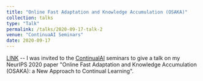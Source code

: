 ```yaml
---
title: "Online Fast Adaptation and Knowledge Accumulation (OSAKA)"
collection: talks
type: "Talk"
permalink: /talks/2020-09-17-talk-2
venue: "ContinuaAI Seminars"
date: 2020-09-17
---
```


[LINK](https://www.youtube.com/watch?v=AHGiF21WZbw) -- I was invited to the [ContinualAI](https://www.continualai.org/) seminars to give a talk on my NeurIPS 2020 paper "Online Fast Adaptation and Knowledge Accumulation (OSAKA): a New Approach to Continual Learning". 
